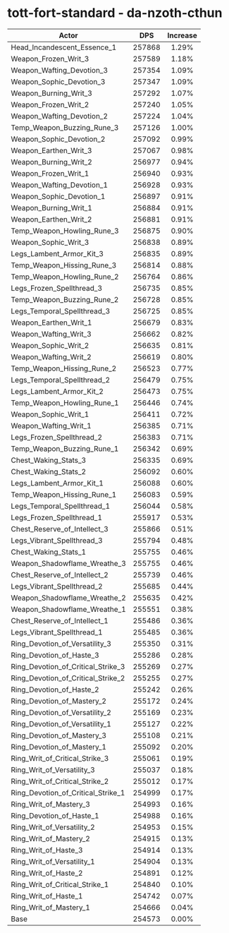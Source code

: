 # tott-fort-standard - da-nzoth-cthun
| Actor | DPS | Increase |
|---|:---:|:---:|
|Head_Incandescent_Essence_1|257868|1.29%|
|Weapon_Frozen_Writ_3|257589|1.18%|
|Weapon_Wafting_Devotion_3|257354|1.09%|
|Weapon_Sophic_Devotion_3|257347|1.09%|
|Weapon_Burning_Writ_3|257292|1.07%|
|Weapon_Frozen_Writ_2|257240|1.05%|
|Weapon_Wafting_Devotion_2|257224|1.04%|
|Temp_Weapon_Buzzing_Rune_3|257126|1.00%|
|Weapon_Sophic_Devotion_2|257092|0.99%|
|Weapon_Earthen_Writ_3|257067|0.98%|
|Weapon_Burning_Writ_2|256977|0.94%|
|Weapon_Frozen_Writ_1|256940|0.93%|
|Weapon_Wafting_Devotion_1|256928|0.93%|
|Weapon_Sophic_Devotion_1|256897|0.91%|
|Weapon_Burning_Writ_1|256884|0.91%|
|Weapon_Earthen_Writ_2|256881|0.91%|
|Temp_Weapon_Howling_Rune_3|256875|0.90%|
|Weapon_Sophic_Writ_3|256838|0.89%|
|Legs_Lambent_Armor_Kit_3|256835|0.89%|
|Temp_Weapon_Hissing_Rune_3|256814|0.88%|
|Temp_Weapon_Howling_Rune_2|256764|0.86%|
|Legs_Frozen_Spellthread_3|256735|0.85%|
|Temp_Weapon_Buzzing_Rune_2|256728|0.85%|
|Legs_Temporal_Spellthread_3|256725|0.85%|
|Weapon_Earthen_Writ_1|256679|0.83%|
|Weapon_Wafting_Writ_3|256662|0.82%|
|Weapon_Sophic_Writ_2|256635|0.81%|
|Weapon_Wafting_Writ_2|256619|0.80%|
|Temp_Weapon_Hissing_Rune_2|256523|0.77%|
|Legs_Temporal_Spellthread_2|256479|0.75%|
|Legs_Lambent_Armor_Kit_2|256473|0.75%|
|Temp_Weapon_Howling_Rune_1|256446|0.74%|
|Weapon_Sophic_Writ_1|256411|0.72%|
|Weapon_Wafting_Writ_1|256385|0.71%|
|Legs_Frozen_Spellthread_2|256383|0.71%|
|Temp_Weapon_Buzzing_Rune_1|256342|0.69%|
|Chest_Waking_Stats_3|256335|0.69%|
|Chest_Waking_Stats_2|256092|0.60%|
|Legs_Lambent_Armor_Kit_1|256088|0.60%|
|Temp_Weapon_Hissing_Rune_1|256083|0.59%|
|Legs_Temporal_Spellthread_1|256044|0.58%|
|Legs_Frozen_Spellthread_1|255917|0.53%|
|Chest_Reserve_of_Intellect_3|255866|0.51%|
|Legs_Vibrant_Spellthread_3|255794|0.48%|
|Chest_Waking_Stats_1|255755|0.46%|
|Weapon_Shadowflame_Wreathe_3|255755|0.46%|
|Chest_Reserve_of_Intellect_2|255739|0.46%|
|Legs_Vibrant_Spellthread_2|255685|0.44%|
|Weapon_Shadowflame_Wreathe_2|255635|0.42%|
|Weapon_Shadowflame_Wreathe_1|255551|0.38%|
|Chest_Reserve_of_Intellect_1|255486|0.36%|
|Legs_Vibrant_Spellthread_1|255485|0.36%|
|Ring_Devotion_of_Versatility_3|255350|0.31%|
|Ring_Devotion_of_Haste_3|255286|0.28%|
|Ring_Devotion_of_Critical_Strike_3|255269|0.27%|
|Ring_Devotion_of_Critical_Strike_2|255255|0.27%|
|Ring_Devotion_of_Haste_2|255242|0.26%|
|Ring_Devotion_of_Mastery_2|255172|0.24%|
|Ring_Devotion_of_Versatility_2|255169|0.23%|
|Ring_Devotion_of_Versatility_1|255127|0.22%|
|Ring_Devotion_of_Mastery_3|255108|0.21%|
|Ring_Devotion_of_Mastery_1|255092|0.20%|
|Ring_Writ_of_Critical_Strike_3|255061|0.19%|
|Ring_Writ_of_Versatility_3|255037|0.18%|
|Ring_Writ_of_Critical_Strike_2|255012|0.17%|
|Ring_Devotion_of_Critical_Strike_1|254999|0.17%|
|Ring_Writ_of_Mastery_3|254993|0.16%|
|Ring_Devotion_of_Haste_1|254988|0.16%|
|Ring_Writ_of_Versatility_2|254953|0.15%|
|Ring_Writ_of_Mastery_2|254915|0.13%|
|Ring_Writ_of_Haste_3|254914|0.13%|
|Ring_Writ_of_Versatility_1|254904|0.13%|
|Ring_Writ_of_Haste_2|254891|0.12%|
|Ring_Writ_of_Critical_Strike_1|254840|0.10%|
|Ring_Writ_of_Haste_1|254742|0.07%|
|Ring_Writ_of_Mastery_1|254666|0.04%|
|Base|254573|0.00%|
